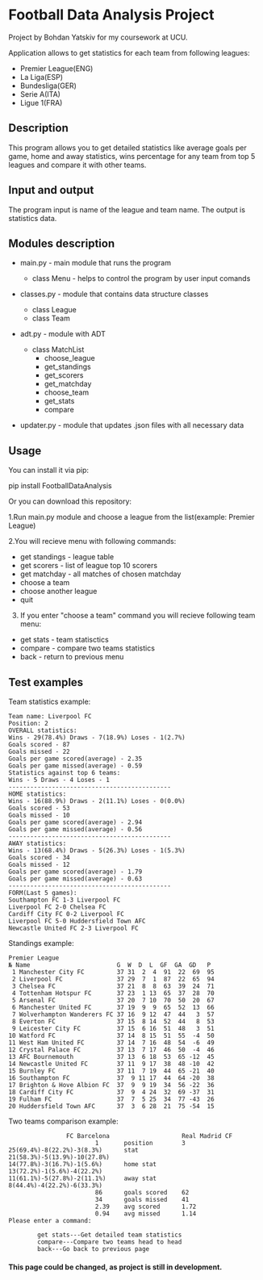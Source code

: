 # Football Data Analysis Project
Project by Bohdan Yatskiv for my coursework at UCU.

Application allows to get statistics for each team from following leagues:

 - Premier League(ENG)
 - La Liga(ESP)
 - Bundesliga(GER)
 - Serie A(ITA)
 - Ligue 1(FRA)

## Description
This program allows you to get detailed statistics like average goals per game, home and away statistics, wins percentage
for any team from top 5 leagues and compare it with other teams. 

## Input and output
The program input is name of the league and team name.
The output is statistics data.

## Modules description
* main.py - main module that runs the program
   - class Menu - helps to control the program by user input comands
* classes.py - module that contains data structure classes
   - class League 
   - class Team
* adt.py - module with ADT
   - class MatchList
      - choose_league
      - get_standings
      - get_scorers
      - get_matchday
      - choose_team
      - get_stats
      - compare
   
* updater.py - module that updates .json files with all necessary data

## Usage
You can install it via pip:

pip install FootballDataAnalysis

Or you can download this repository:

1.Run main.py module and choose a league from the list(example: Premier League)

2.You will recieve menu with following commands:
 * get standings - league table
 * get scorers - list of league top 10 scorers
 * get matchday - all matches of chosen matchday 
 * choose a team 
 * choose another league
 * quit

3. If you enter "choose a team" command you will recieve following team menu:
 * get stats - team statisctics
 * compare - compare two teams statistics
 * back - return to previous menu 
 
 ## Test examples
 Team statistics example:
 
    Team name: Liverpool FC
    Position: 2
    OVERALL statistics:
    Wins - 29(78.4%) Draws - 7(18.9%) Loses - 1(2.7%)
    Goals scored - 87
    Goals missed - 22
    Goals per game scored(average) - 2.35
    Goals per game missed(average) - 0.59
    Statistics against top 6 teams:
    Wins - 5 Draws - 4 Loses - 1
    ---------------------------------------------
    HOME statistics:
    Wins - 16(88.9%) Draws - 2(11.1%) Loses - 0(0.0%)
    Goals scored - 53
    Goals missed - 10
    Goals per game scored(average) - 2.94
    Goals per game missed(average) - 0.56
    ---------------------------------------------
    AWAY statistics:
    Wins - 13(68.4%) Draws - 5(26.3%) Loses - 1(5.3%)
    Goals scored - 34
    Goals missed - 12
    Goals per game scored(average) - 1.79
    Goals per game missed(average) - 0.63
    ---------------------------------------------
    FORM(Last 5 games):
    Southampton FC 1-3 Liverpool FC
    Liverpool FC 2-0 Chelsea FC
    Cardiff City FC 0-2 Liverpool FC
    Liverpool FC 5-0 Huddersfield Town AFC
    Newcastle United FC 2-3 Liverpool FC
Standings example:

    Premier League
    № Name                        G  W  D  L  GF  GA  GD   P
     1 Manchester City FC         37 31  2  4  91  22  69  95
     2 Liverpool FC               37 29  7  1  87  22  65  94
     3 Chelsea FC                 37 21  8  8  63  39  24  71
     4 Tottenham Hotspur FC       37 23  1 13  65  37  28  70
     5 Arsenal FC                 37 20  7 10  70  50  20  67
     6 Manchester United FC       37 19  9  9  65  52  13  66
     7 Wolverhampton Wanderers FC 37 16  9 12  47  44   3  57
     8 Everton FC                 37 15  8 14  52  44   8  53
     9 Leicester City FC          37 15  6 16  51  48   3  51
    10 Watford FC                 37 14  8 15  51  55  -4  50
    11 West Ham United FC         37 14  7 16  48  54  -6  49
    12 Crystal Palace FC          37 13  7 17  46  50  -4  46
    13 AFC Bournemouth            37 13  6 18  53  65 -12  45
    14 Newcastle United FC        37 11  9 17  38  48 -10  42
    15 Burnley FC                 37 11  7 19  44  65 -21  40
    16 Southampton FC             37  9 11 17  44  64 -20  38
    17 Brighton & Hove Albion FC  37  9  9 19  34  56 -22  36
    18 Cardiff City FC            37  9  4 24  32  69 -37  31
    19 Fulham FC                  37  7  5 25  34  77 -43  26
    20 Huddersfield Town AFC      37  3  6 28  21  75 -54  15

Two teams comparison example:

                    FC Barcelona                    Real Madrid CF
                            1       position        3
    25(69.4%)-8(22.2%)-3(8.3%)      stat            21(58.3%)-5(13.9%)-10(27.8%)
    14(77.8%)-3(16.7%)-1(5.6%)      home stat       13(72.2%)-1(5.6%)-4(22.2%)
    11(61.1%)-5(27.8%)-2(11.1%)     away stat       8(44.4%)-4(22.2%)-6(33.3%)
                            86      goals scored    62
                            34      goals missed    41
                            2.39    avg scored      1.72
                            0.94    avg missed      1.14
    Please enter a command:

            get stats---Get detailed team statistics
            compare---Compare two teams head to head
            back---Go back to previous page                        
                        

#### This page could be changed, as project is still in development.
